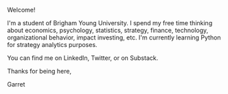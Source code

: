 Welcome!

I'm a student of Brigham Young University. I spend my free time thinking about economics, psychology, statistics, strategy, finance, technology, organizational behavior, impact investing, etc. I'm currently learning Python for strategy analytics purposes.

You can find me on LinkedIn, Twitter, or on Substack.

Thanks for being here,

Garret

<!---
garretcq/garretcq is a ✨ special ✨ repository because its `README.md` (this file) appears on your GitHub profile.
You can click the Preview link to take a look at your changes.
--->
